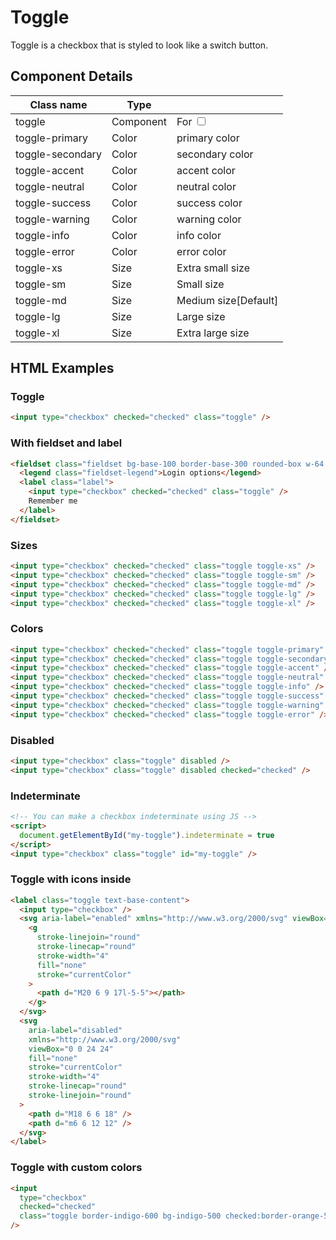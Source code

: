 # Toggle

Toggle is a checkbox that is styled to look like a switch button.

## Component Details

| Class name | Type |  |
| --- | --- | --- |
| toggle | Component | For <input type="checkbox"> |
| toggle-primary | Color | primary color |
| toggle-secondary | Color | secondary color |
| toggle-accent | Color | accent color |
| toggle-neutral | Color | neutral color |
| toggle-success | Color | success color |
| toggle-warning | Color | warning color |
| toggle-info | Color | info color |
| toggle-error | Color | error color |
| toggle-xs | Size | Extra small size |
| toggle-sm | Size | Small size |
| toggle-md | Size | Medium size[Default] |
| toggle-lg | Size | Large size |
| toggle-xl | Size | Extra large size |

## HTML Examples

### Toggle

```html
<input type="checkbox" checked="checked" class="toggle" />
```

### With fieldset and label

```html
<fieldset class="fieldset bg-base-100 border-base-300 rounded-box w-64 border p-4">
  <legend class="fieldset-legend">Login options</legend>
  <label class="label">
    <input type="checkbox" checked="checked" class="toggle" />
    Remember me
  </label>
</fieldset>
```

### Sizes

```html
<input type="checkbox" checked="checked" class="toggle toggle-xs" />
<input type="checkbox" checked="checked" class="toggle toggle-sm" />
<input type="checkbox" checked="checked" class="toggle toggle-md" />
<input type="checkbox" checked="checked" class="toggle toggle-lg" />
<input type="checkbox" checked="checked" class="toggle toggle-xl" />
```

### Colors

```html
<input type="checkbox" checked="checked" class="toggle toggle-primary" />
<input type="checkbox" checked="checked" class="toggle toggle-secondary" />
<input type="checkbox" checked="checked" class="toggle toggle-accent" />
<input type="checkbox" checked="checked" class="toggle toggle-neutral" />
<input type="checkbox" checked="checked" class="toggle toggle-info" />
<input type="checkbox" checked="checked" class="toggle toggle-success" />
<input type="checkbox" checked="checked" class="toggle toggle-warning" />
<input type="checkbox" checked="checked" class="toggle toggle-error" />
```

### Disabled

```html
<input type="checkbox" class="toggle" disabled />
<input type="checkbox" class="toggle" disabled checked="checked" />
```

### Indeterminate

```html
<!-- You can make a checkbox indeterminate using JS -->
<script>
  document.getElementById("my-toggle").indeterminate = true
</script>
<input type="checkbox" class="toggle" id="my-toggle" />
```

### Toggle with icons inside

```html
<label class="toggle text-base-content">
  <input type="checkbox" />
  <svg aria-label="enabled" xmlns="http://www.w3.org/2000/svg" viewBox="0 0 24 24">
    <g
      stroke-linejoin="round"
      stroke-linecap="round"
      stroke-width="4"
      fill="none"
      stroke="currentColor"
    >
      <path d="M20 6 9 17l-5-5"></path>
    </g>
  </svg>
  <svg
    aria-label="disabled"
    xmlns="http://www.w3.org/2000/svg"
    viewBox="0 0 24 24"
    fill="none"
    stroke="currentColor"
    stroke-width="4"
    stroke-linecap="round"
    stroke-linejoin="round"
  >
    <path d="M18 6 6 18" />
    <path d="m6 6 12 12" />
  </svg>
</label>
```

### Toggle with custom colors

```html
<input
  type="checkbox"
  checked="checked"
  class="toggle border-indigo-600 bg-indigo-500 checked:border-orange-500 checked:bg-orange-400 checked:text-orange-800"
/>
```

